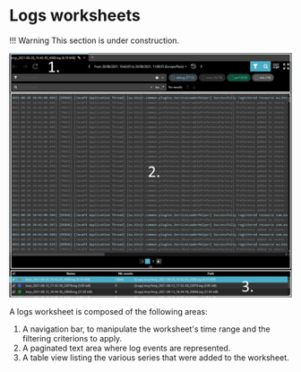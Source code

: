 # Logs worksheets

<style>
    video {
        width: 100%;
        height: auto;
        box-shadow: 0 0 .2rem rgba(0, 0, 0, .1), 0 .2rem .4rem rgba(0, 0, 0, .2);
    }
</style>

!!! Warning
    This section is under construction.

![Logs worksheet](../../assets/images/logs_worksheet.png)

A logs worksheet is composed of the following areas:

1. A navigation bar, to manipulate the worksheet's time range and the filtering criterions to apply.
2. A paginated text area where log events are represented.
3. A table view listing the various series that were added to the worksheet.